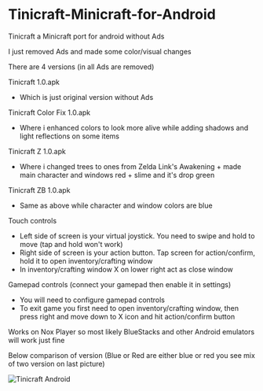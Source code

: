 # Tinicraft-Minicraft-for-Android
Tinicraft a Minicraft port for android without Ads

I just removed Ads and made some color/visual changes

There are 4 versions (in all Ads are removed)

Tinicraft 1.0.apk
- Which is just original version without Ads

Tinicraft Color Fix 1.0.apk 
- Where i enhanced colors to look more alive while adding shadows and light reflections on some items

Tinicraft Z 1.0.apk
- Where i changed trees to ones from Zelda Link's Awakening + made main character and windows red + slime and it's drop green

Tinicraft ZB 1.0.apk 
- Same as above while character and window colors are blue

Touch controls
- Left side of screen is your virtual joystick. You need to swipe and hold to move (tap and hold won't work)
- Right side of screen is your action button. Tap screen for action/confirm, hold it to open inventory/crafting window
- In inventory/crafting window X on lower right act as close window

Gamepad controls (connect your gamepad then enable it in settings)
- You will need to configure gamepad controls
- To exit game you first need to open inventory/crafting window, then press right and move down to X icon and hit action/confirm button

Works on Nox Player so most likely BlueStacks and other Android emulators will work just fine 

Below comparison of version (Blue or Red are either blue or red you see mix of two version on last picture)


![Tinicraft Android](https://user-images.githubusercontent.com/99673761/154862875-d8c9368d-7ef2-4557-aa48-49f69dff9d37.png)
